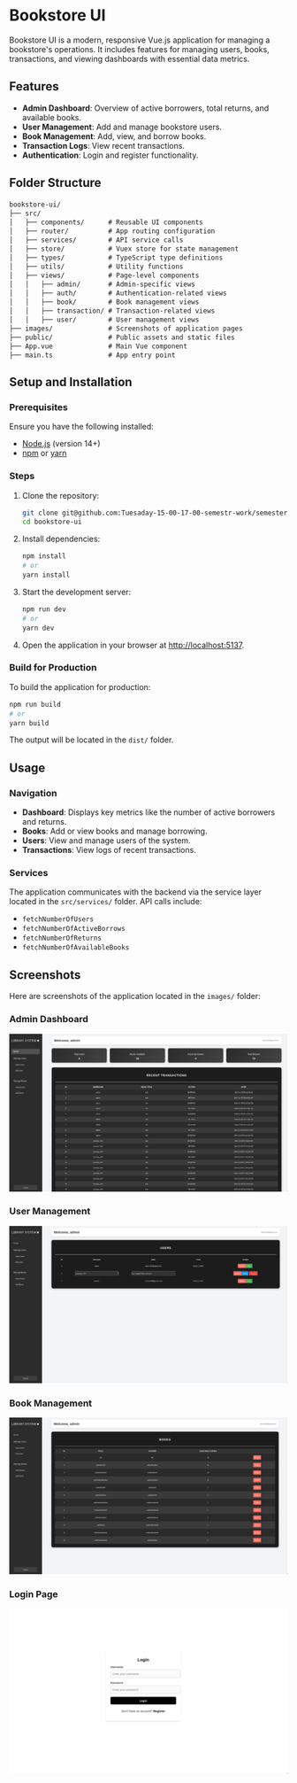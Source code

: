 # Bookstore UI

Bookstore UI is a modern, responsive Vue.js application for managing a bookstore's operations. It includes features for managing users, books, transactions, and viewing dashboards with essential data metrics.

## Features

- **Admin Dashboard**: Overview of active borrowers, total returns, and available books.
- **User Management**: Add and manage bookstore users.
- **Book Management**: Add, view, and borrow books.
- **Transaction Logs**: View recent transactions.
- **Authentication**: Login and register functionality.

## Folder Structure

```plaintext
bookstore-ui/
├── src/
│   ├── components/      # Reusable UI components
│   ├── router/          # App routing configuration
│   ├── services/        # API service calls
│   ├── store/           # Vuex store for state management
│   ├── types/           # TypeScript type definitions
│   ├── utils/           # Utility functions
│   ├── views/           # Page-level components
│   │   ├── admin/       # Admin-specific views
│   │   ├── auth/        # Authentication-related views
│   │   ├── book/        # Book management views
│   │   ├── transaction/ # Transaction-related views
│   │   ├── user/        # User management views
├── images/              # Screenshots of application pages
├── public/              # Public assets and static files
├── App.vue              # Main Vue component
├── main.ts              # App entry point
```

## Setup and Installation

### Prerequisites

Ensure you have the following installed:

- [Node.js](https://nodejs.org/) (version 14+)
- [npm](https://www.npmjs.com/) or [yarn](https://yarnpkg.com/)

### Steps

1. Clone the repository:
   ```bash
   git clone git@github.com:Tuesaday-15-00-17-00-semestr-work/semester-work-assignment-tuesday-15-00-17-50-konotop-solo.git
   cd bookstore-ui
   ```

2. Install dependencies:
   ```bash
   npm install
   # or
   yarn install
   ```

3. Start the development server:
   ```bash
   npm run dev
   # or
   yarn dev
   ```

4. Open the application in your browser at [http://localhost:5137](http://localhost:5137).

### Build for Production

To build the application for production:

```bash
npm run build
# or
yarn build
```

The output will be located in the `dist/` folder.

## Usage

### Navigation
- **Dashboard**: Displays key metrics like the number of active borrowers and returns.
- **Books**: Add or view books and manage borrowing.
- **Users**: View and manage users of the system.
- **Transactions**: View logs of recent transactions.

### Services
The application communicates with the backend via the service layer located in the `src/services/` folder. API calls include:
- `fetchNumberOfUsers`
- `fetchNumberOfActiveBorrows`
- `fetchNumberOfReturns`
- `fetchNumberOfAvailableBooks`

## Screenshots

Here are screenshots of the application located in the `images/` folder:

### Admin Dashboard
![Admin Dashboard](images/admin_home.png)

### User Management
![User Management](images/manage_users.png)

### Book Management
![Book Management](images/manage_books.png)

### Login Page
![Login Page](images/login_page.png)
